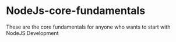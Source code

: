# NodeJs-core-fundamentals
These are the core fundamentals for anyone who wants to start with NodeJS Development
